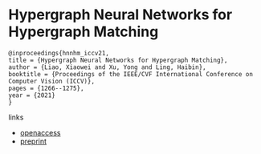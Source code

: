 # Hypergraph Neural Networks for Hypergraph Matching

```
@inproceedings{hnnhm_iccv21,
title = {Hypergraph Neural Networks for Hypergraph Matching},
author = {Liao, Xiaowei and Xu, Yong and Ling, Haibin},
booktitle = {Proceedings of the IEEE/CVF International Conference on Computer Vision (ICCV)},
pages = {1266--1275},
year = {2021}
}
```

links
- [openaccess](http://openaccess.thecvf.com//content/ICCV2021/html/Liao_Hypergraph_Neural_Networks_for_Hypergraph_Matching_ICCV_2021_paper.html)
- [preprint](https://www3.cs.stonybrook.edu/~hling/publication/HNN-HM-21.pdf)
